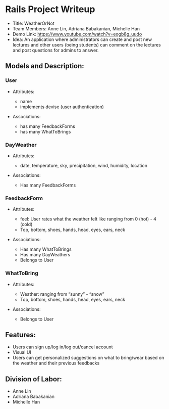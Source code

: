 # Rails Project Writeup
* Title: WeatherOrNot
* Team Members: Anne Lin, Adriana Babakanian, Michelle Han
* Demo Link: https://www.youtube.com/watch?v=eogb8g_uudo
* Idea: An application where administrators can create and post new lectures and other users (being students) can comment on the lectures and post questions for admins to answer.

## Models and Description:

### User

* Attributes:

  - name
  - implements devise (user authentication) 

* Associations:

  - has many FeedbackForms
  - has many WhatToBrings

### DayWeather

* Attributes:

  - date, temperature, sky, precipitation, wind, humidity, location

* Associations:

  - Has many FeedbackForms

### FeedbackForm

* Attributes:

  - feel: User rates what the weather felt like ranging from 0 (hot) - 4 (cold)
  - Top, bottom, shoes, hands, head, eyes, ears, neck

* Associations:

  - Has many WhatToBrings
  - Has many DayWeathers
  - Belongs to User

### WhatToBring

* Attributes:

  - Weather: ranging from “sunny” - “snow”
  - Top, bottom, shoes, hands, head, eyes, ears, neck

* Associations:

  - Belongs to User

## Features:

  - Users can sign up/log in/log out/cancel account 
  - Visual UI
  - Users can get personalized suggestions on what to bring/wear based on the  weather and their previous feedbacks
 
## Division of Labor:

  - Anne Lin
  - Adriana Babakanian
  - Michelle Han
